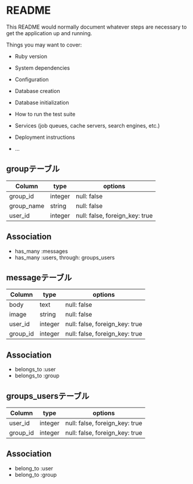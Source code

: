 # README

This README would normally document whatever steps are necessary to get the
application up and running.

Things you may want to cover:

* Ruby version

* System dependencies

* Configuration

* Database creation

* Database initialization

* How to run the test suite

* Services (job queues, cache servers, search engines, etc.)

* Deployment instructions

* ...

## groupテーブル

|Column|type|options|
|------|----|-------|
|group_id|integer|null: false|
|group_name|string|null: false|
|user_id|integer|null: false, foreign_key: true|

## Association
- has_many :messages
- has_many :users, through: groups_users

## messageテーブル 

|Column|type|options|
|------|----|-------|
|body|text|null: false|
|image|string|null: false|
|user_id |integer|null: false, foreign_key: true|
|group_id|integer|null: false, foreign_key: true|

## Association
- belongs_to :user
- belongs_to :group

## groups_usersテーブル

|Column|type|options|
|------|----|-------|
|user_id |integer|null: false, foreign_key: true|
|group_id|integer|null: false, foreign_key: true|

## Association
- belong_to :user
- belong_to :group